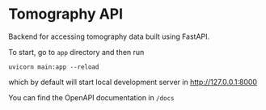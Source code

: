 # Tomography API

Backend for accessing tomography data built using FastAPI.

To start, go to `app` directory and then run 
```
uvicorn main:app --reload
```
which by default will start local development server in http://127.0.0.1:8000

You can find the OpenAPI documentation in `/docs`